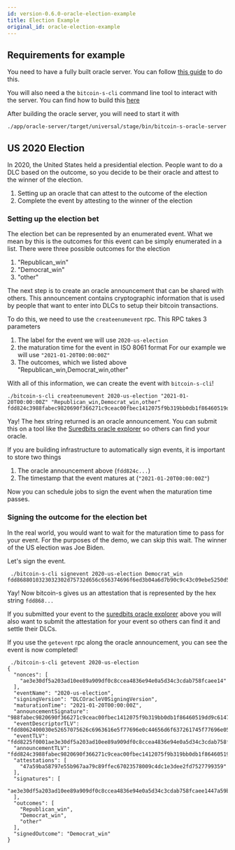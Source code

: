 ```yaml
---
id: version-0.6.0-oracle-election-example
title: Election Example
original_id: oracle-election-example
---
```


## Requirements for example

You need to have a fully built oracle server. You can follow [this guide](build-oracle-server.md) to do this.

You will also need a the `bitcoin-s-cli` command line tool to interact with the server.
You can find how to build this [here](../applications/cli.md)

After building the oracle server, you will need to start it with

```
./app/oracle-server/target/universal/stage/bin/bitcoin-s-oracle-server
```

## US 2020 Election

In 2020, the United States held a presidential election.
People want to do a DLC based on the outcome, so you decide to be
their oracle and attest to the winner of the election.

1. Setting up an oracle that can attest to the outcome of the election
2. Complete the event by attesting to the winner of the election

### Setting up the election bet

The election bet can be represented by an enumerated event. What we mean by this is the outcomes
for this event can be simply enumerated in a list. There were three possible outcomes for the election

1. "Republican_win"
2. "Democrat_win"
3. "other"

The next step is to create an oracle announcement that can be shared with others. This announcement
contains cryptographic information that is used by people that want to enter into DLCs to setup
their bitcoin transactions.

To do this, we need to use the `createenumevent` rpc. This RPC takes 3 parameters

1. The label for the event
   we will use `2020-us-election`
2. the maturation time for the event in ISO 8061 format
   For our example we will use `"2021-01-20T00:00:00Z"`
3. The outcomes, which we listed above "Republican_win,Democrat_win,other"

With all of this information, we can create the event with `bitcoin-s-cli`!

```
./bitcoin-s-cli createenumevent 2020-us-election "2021-01-20T00:00:00Z" "Republican_win,Democrat_win,other"
fdd824c3988fabec9820690f366271c9ceac00fbec1412075f9b319bb0db1f86460519dd9c61478949f2c00c35aeb8e53a1507616072cb802891e2c189a9fa65a0493de5d3b04a6d7b90c9c43c09ebe5250d583e1c3fc423219b26f6a02ec394a130000afdd8225f0001ae3e30df5a203ad10ee89a909df0c8ccea4836e94e0a5d34c3cdab758fcaee1460189600fdd8062400030e52657075626c6963616e5f77696e0c44656d6f637261745f77696e056f7468657210323032302d75732d656c656374696f6e
```

Yay! The hex string returned is an oracle announcement.
You can submit this on a tool like the [Suredbits oracle explorer](https://oracle.suredbits.com)
so others can find your oracle.

If you are building infrastructure to automatically sign events, it is important to store two things

1. The oracle announcement above (`fdd824c...`)
2. The timestamp that the event matures at (`"2021-01-20T00:00:00Z"`)

Now you can schedule jobs to sign the event when the maturation time passes.

### Signing the outcome for the election bet

In the real world, you would want to wait for the maturation time to pass for your event.
For the purposes of the demo, we can skip this wait. The winner of the US election was Joe Biden.

Let's sign the event.

```
 ./bitcoin-s-cli signevent 2020-us-election Democrat_win
fdd8688010323032302d75732d656c656374696f6ed3b04a6d7b90c9c43c09ebe5250d583e1c3fc423219b26f6a02ec394a130000a0001ae3e30df5a203ad10ee89a909df0c8ccea4836e94e0a5d34c3cdab758fcaee1447a59ba58797e55b967aa79c89ffec67023578009c4dc1e3dee2fd75277993590c44656d6f637261745f77696e
```

Yay! Now bitcoin-s gives us an attestation that is represented by the hex string `fdd868...`

If you submitted your event to the [suredbits oracle explorer](https://oracle.suredbits.com) above
you will also want to submit the attestation for your event so others can find it and settle their DLCs.

If you use the `getevent` rpc along the oracle announcement, you can see the event is now completed!

```
 ./bitcoin-s-cli getevent 2020-us-election
{
  "nonces": [
    "ae3e30df5a203ad10ee89a909df0c8ccea4836e94e0a5d34c3cdab758fcaee14"
  ],
  "eventName": "2020-us-election",
  "signingVersion": "DLCOracleV0SigningVersion",
  "maturationTime": "2021-01-20T00:00:00Z",
  "announcementSignature": "988fabec9820690f366271c9ceac00fbec1412075f9b319bb0db1f86460519dd9c61478949f2c00c35aeb8e53a1507616072cb802891e2c189a9fa65a0493de5",
  "eventDescriptorTLV": "fdd8062400030e52657075626c6963616e5f77696e0c44656d6f637261745f77696e056f74686572",
  "eventTLV": "fdd8225f0001ae3e30df5a203ad10ee89a909df0c8ccea4836e94e0a5d34c3cdab758fcaee1460189600fdd8062400030e52657075626c6963616e5f77696e0c44656d6f637261745f77696e056f7468657210323032302d75732d656c656374696f6e",
  "announcementTLV": "fdd824c3988fabec9820690f366271c9ceac00fbec1412075f9b319bb0db1f86460519dd9c61478949f2c00c35aeb8e53a1507616072cb802891e2c189a9fa65a0493de5d3b04a6d7b90c9c43c09ebe5250d583e1c3fc423219b26f6a02ec394a130000afdd8225f0001ae3e30df5a203ad10ee89a909df0c8ccea4836e94e0a5d34c3cdab758fcaee1460189600fdd8062400030e52657075626c6963616e5f77696e0c44656d6f637261745f77696e056f7468657210323032302d75732d656c656374696f6e",
  "attestations": [
    "47a59ba58797e55b967aa79c89ffec67023578009c4dc1e3dee2fd7527799359"
  ],
  "signatures": [
    "ae3e30df5a203ad10ee89a909df0c8ccea4836e94e0a5d34c3cdab758fcaee1447a59ba58797e55b967aa79c89ffec67023578009c4dc1e3dee2fd7527799359"
  ],
  "outcomes": [
    "Republican_win",
    "Democrat_win",
    "other"
  ],
  "signedOutcome": "Democrat_win"
}
```
